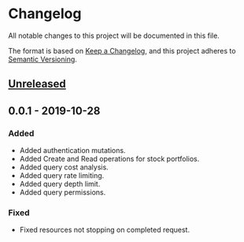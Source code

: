 # Changelog
All notable changes to this project will be documented in this file.

The format is based on [Keep a Changelog](https://keepachangelog.com/en/1.0.0/),
and this project adheres to [Semantic Versioning](https://semver.org/spec/v2.0.0.html).

## [Unreleased]

## 0.0.1 - 2019-10-28
### Added
- Added authentication mutations.
- Added Create and Read operations for stock portfolios.
- Added query cost analysis.
- Added query rate limiting.
- Added query depth limit.
- Added query permissions.

### Fixed
- Fixed resources not stopping on completed request.

[Unreleased]: https://github.com/mua-inc/app_server/compare/v0.0.1...HEAD
